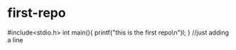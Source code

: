 # first-repo
#include<stdio.h>
int main(){
printf("this is the first repo\n")l\;
}
//just adding a line
